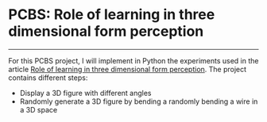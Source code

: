 # PCBS: Role of learning in three dimensional form perception
---

For this PCBS project, I will implement in Python the experiments used in the article [Role of learning in three dimensional form perception](https://www.nature.com/articles/384460a0). The project contains different steps:
+ Display a 3D figure with different angles
+ Randomly generate a 3D figure by bending a randomly bending a wire in a 3D space
